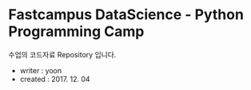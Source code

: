 # Fastcampus DataScience - Python Programming Camp
수업의 코드자료 Repository 입니다.

- writer : yoon
- created : 2017. 12. 04